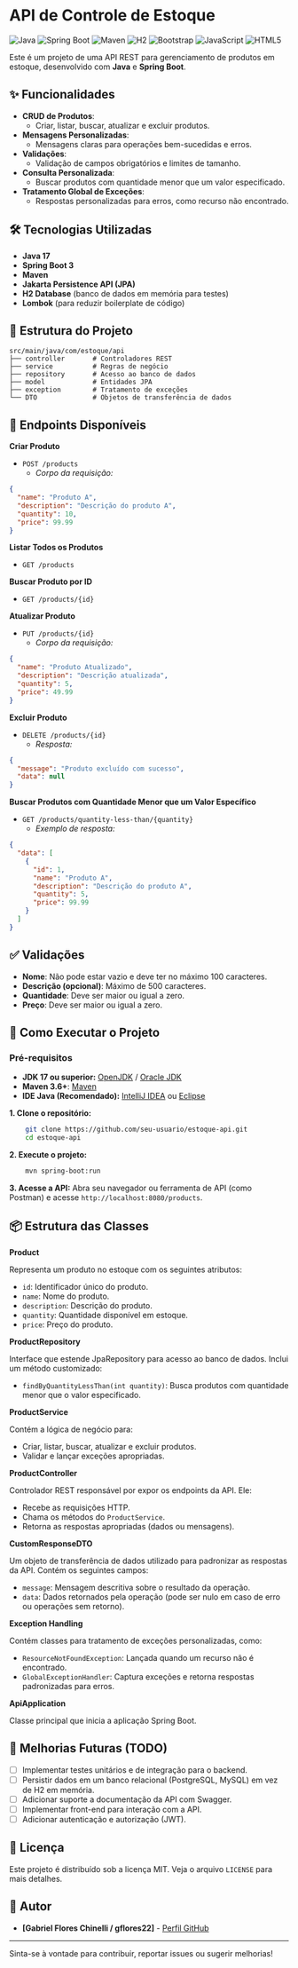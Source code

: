 # API de Controle de Estoque

![Java](https://img.shields.io/badge/Java-17+-ED8B00?style=for-the-badge&logo=openjdk&logoColor=white)
![Spring Boot](https://img.shields.io/badge/Spring_Boot-3.x-6DB33F?style=for-the-badge&logo=spring&logoColor=white)
![Maven](https://img.shields.io/badge/Maven-C71A36?style=for-the-badge&logo=apachemaven&logoColor=white) 
![H2](https://img.shields.io/badge/H2_Database-InMemory-red?style=for-the-badge)
![Bootstrap](https://img.shields.io/badge/Bootstrap-5.3-7952B3?style=for-the-badge&logo=bootstrap&logoColor=white)
![JavaScript](https://img.shields.io/badge/JavaScript-ES6+-F7DF1E?style=for-the-badge&logo=javascript&logoColor=black)
![HTML5](https://img.shields.io/badge/HTML5-E34F26?style=for-the-badge&logo=html5&logoColor=white)

Este é um projeto de uma API REST para gerenciamento de produtos em estoque, desenvolvido com **Java** e **Spring Boot**.

## ✨ Funcionalidades

- **CRUD de Produtos**:
    - Criar, listar, buscar, atualizar e excluir produtos.
- **Mensagens Personalizadas**:
    - Mensagens claras para operações bem-sucedidas e erros.
- **Validações**:
    - Validação de campos obrigatórios e limites de tamanho.
- **Consulta Personalizada**:
    - Buscar produtos com quantidade menor que um valor especificado.
- **Tratamento Global de Exceções**:
    - Respostas personalizadas para erros, como recurso não encontrado.

## 🛠️ Tecnologias Utilizadas

- **Java 17**
- **Spring Boot 3**
- **Maven**
- **Jakarta Persistence API (JPA)**
- **H2 Database** (banco de dados em memória para testes)
- **Lombok** (para reduzir boilerplate de código)

## 📂 Estrutura do Projeto

```plaintext
src/main/java/com/estoque/api
├── controller       # Controladores REST
├── service          # Regras de negócio
├── repository       # Acesso ao banco de dados
├── model            # Entidades JPA
├── exception        # Tratamento de exceções
└── DTO              # Objetos de transferência de dados
```

## 📝 Endpoints Disponíveis

**Criar Produto**

* `POST /products`
    * *Corpo da requisição:*
```json
{
  "name": "Produto A",
  "description": "Descrição do produto A",
  "quantity": 10,
  "price": 99.99
}
```

**Listar Todos os Produtos**

* `GET /products`

**Buscar Produto por ID**

* `GET /products/{id}`

**Atualizar Produto**

* `PUT /products/{id}`
  * *Corpo da requisição:*
```json
{
  "name": "Produto Atualizado",
  "description": "Descrição atualizada",
  "quantity": 5,
  "price": 49.99
}
```

**Excluir Produto**

* `DELETE /products/{id}`
  * *Resposta:*
```json
{
  "message": "Produto excluído com sucesso",
  "data": null
}
```

**Buscar Produtos com Quantidade Menor que um Valor Específico**

* `GET /products/quantity-less-than/{quantity}`
  * *Exemplo de resposta:*
```json
{
  "data": [
    {
      "id": 1,
      "name": "Produto A",
      "description": "Descrição do produto A",
      "quantity": 5,
      "price": 99.99
    }
  ]
}
```

## ✅ Validações
- **Nome**: Não pode estar vazio e deve ter no máximo 100 caracteres.
- **Descrição (opcional)**: Máximo de 500 caracteres.
- **Quantidade**: Deve ser maior ou igual a zero.
- **Preço**: Deve ser maior ou igual a zero.

## 🚀 Como Executar o Projeto

### Pré-requisitos

* **JDK 17 ou superior:** [OpenJDK](https://jdk.java.net/) / [Oracle JDK](https://www.oracle.com/java/technologies/downloads/)
* **Maven 3.6+**: [Maven](https://maven.apache.org/download.cgi)
* **IDE Java (Recomendado):** [IntelliJ IDEA](https://www.jetbrains.com/idea/download/) ou [Eclipse](https://www.eclipse.org/downloads/)

**1. Clone o repositório:**

```bash
    git clone https://github.com/seu-usuario/estoque-api.git
    cd estoque-api
```

**2. Execute o projeto:**
```bash
    mvn spring-boot:run
```

**3. Acesse a API:**
Abra seu navegador ou ferramenta de API (como Postman) e acesse `http://localhost:8080/products`.

## 📦 Estrutura das Classes

**Product**

Representa um produto no estoque com os seguintes atributos:
- `id`: Identificador único do produto.
- `name`: Nome do produto.
- `description`: Descrição do produto.
- `quantity`: Quantidade disponível em estoque.
- `price`: Preço do produto.

**ProductRepository**

Interface que estende JpaRepository para acesso ao banco de dados. Inclui um método customizado:
- `findByQuantityLessThan(int quantity)`: Busca produtos com quantidade menor que o valor especificado.

**ProductService**

Contém a lógica de negócio para:
- Criar, listar, buscar, atualizar e excluir produtos.
- Validar e lançar exceções apropriadas.

**ProductController**

Controlador REST responsável por expor os endpoints da API. Ele:
- Recebe as requisições HTTP.
- Chama os métodos do `ProductService`.
- Retorna as respostas apropriadas (dados ou mensagens).

**CustomResponseDTO**

Um objeto de transferência de dados utilizado para padronizar as respostas da API. Contém os seguintes campos:
- `message`: Mensagem descritiva sobre o resultado da operação.
- `data`: Dados retornados pela operação (pode ser nulo em caso de erro ou operações sem retorno).

**Exception Handling**

Contém classes para tratamento de exceções personalizadas, como:
- `ResourceNotFoundException`: Lançada quando um recurso não é encontrado.
- `GlobalExceptionHandler`: Captura exceções e retorna respostas padronizadas para erros.

**ApiApplication**

Classe principal que inicia a aplicação Spring Boot.

## 🔮 Melhorias Futuras (TODO)

* [ ] Implementar testes unitários e de integração para o backend.
* [ ] Persistir dados em um banco relacional (PostgreSQL, MySQL) em vez de H2 em memória.
* [ ] Adicionar suporte a documentação da API com Swagger.
* [ ] Implementar front-end para interação com a API.
* [ ] Adicionar autenticação e autorização (JWT).

## 📄 Licença

Este projeto é distribuído sob a licença MIT. Veja o arquivo `LICENSE` para mais detalhes.

## 👤 Autor

* **[Gabriel Flores Chinelli / gflores22]** - [Perfil GitHub](https://github.com/gflores22)

---

Sinta-se à vontade para contribuir, reportar issues ou sugerir melhorias!
